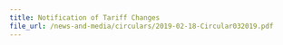 ```yaml
---
title: Notification of Tariff Changes
file_url: /news-and-media/circulars/2019-02-18-Circular032019.pdf
---
```

